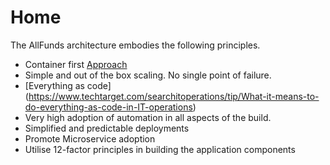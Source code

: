 # Home

The AllFunds architecture embodies the following principles.

 - Container first [Approach]( https://www.docker.com/blog/5-benefits-of-a-container-first-approach-to-software-development/)
 - Simple and out of the box scaling. No single point of failure.
 - [Everything as code] (https://www.techtarget.com/searchitoperations/tip/What-it-means-to-do-everything-as-code-in-IT-operations)
 - Very high adoption of automation in all aspects of the build.
 - Simplified and predictable deployments
 - Promote Microservice adoption
 - Utilise 12-factor principles in building the application components
 
 
 